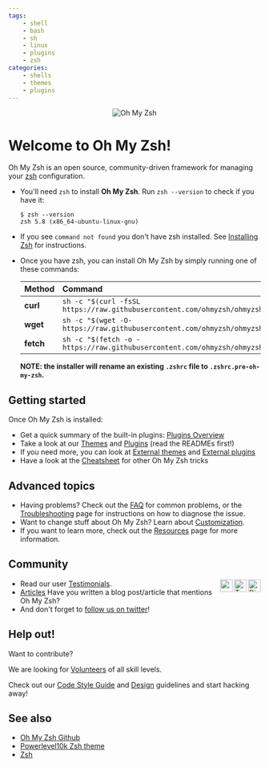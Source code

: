 ```yaml
---
tags:
    - shell
    - bash
    - sh
    - linux
    - plugins
    - zsh
categories:
    - shells
    - themes
    - plugins
---
```


<p align="center"><img src="https://ohmyzsh.s3.amazonaws.com/omz-ansi-github.png" alt="Oh My Zsh"></p>

# Welcome to Oh My Zsh!

Oh My Zsh is an open source, community-driven framework for managing your [zsh](https://www.zsh.org/) configuration.

- You'll need `zsh` to install **Oh My Zsh**. Run `zsh --version` to check if you have it:

  ```console
  $ zsh --version
  zsh 5.8 (x86_64-ubuntu-linux-gnu)
  ```

- If you see `command not found` you don't have zsh installed. See [Installing Zsh](Installing-ZSH.md) for instructions.
- Once you have zsh, you can install Oh My Zsh by simply running one of these commands:

  | Method    | Command                                                                                           |
  |:----------|:--------------------------------------------------------------------------------------------------|
  | **curl**  | `sh -c "$(curl -fsSL https://raw.githubusercontent.com/ohmyzsh/ohmyzsh/master/tools/install.sh)"` |
  | **wget**  | `sh -c "$(wget -O- https://raw.githubusercontent.com/ohmyzsh/ohmyzsh/master/tools/install.sh)"`   |
  | **fetch** | `sh -c "$(fetch -o - https://raw.githubusercontent.com/ohmyzsh/ohmyzsh/master/tools/install.sh)"` |

  **NOTE: the installer will rename an existing `.zshrc` file to `.zshrc.pre-oh-my-zsh`.**

## Getting started

Once Oh My Zsh is installed:

- Get a quick summary of the built-in plugins: [Plugins Overview](Plugins-Overview.md)
- Take a look at our [Themes](Themes.md) and [Plugins](Plugins.md) (read the READMEs first!)
- If you need more, you can look at [External themes](External-themes.md) and [External plugins](External-plugins.md)
- Have a look at the [Cheatsheet](Cheatsheet.md) for other Oh My Zsh tricks

## Advanced topics

- Having problems? Check out the [FAQ](FAQ.md) for common problems, or the [Troubleshooting](Troubleshooting.md) page for instructions on how to diagnose the issue.
- Want to change stuff about Oh My Zsh? Learn about [Customization](Customization.md).
- If you want to learn more, check out the [Resources](Resources.md) page for more information.

## Community

<a href="https://discord.gg/ohmyzsh">
    <img align="right" alt="Discord" width="25px"
         src="https://www.svgrepo.com/show/331368/discord-v2.svg"
    />
</a>

<a href="https://twitter.com/ohmyzsh">
    <img align="right" alt="Twitter" width="25px"
         src="https://user-images.githubusercontent.com/90007553/163023758-9bbfbaf8-5780-4ba2-9027-402968b36a28.png"
    />
</a>

<a href="https://github.com/ohmyzsh/ohmyzsh/discussions">
    <img align="right" width="25px"
         src="https://user-images.githubusercontent.com/90007553/163025814-f6784fbd-46eb-4f5f-8240-bd1da302d05d.png"
    />
</a>

- Read our user [Testimonials](Testimonials.md).
- [Articles](Articles.md) Have you written a blog post/article that mentions Oh My Zsh?
- And don't forget to [follow us on twitter](https://twitter.com/ohmyzsh)!

## Help out!

Want to contribute?

We are looking for [Volunteers](Volunteers.md) of all skill levels.

Check out our [Code Style Guide](Code-Style-Guide.md) and [Design](Design.md) guidelines and start hacking away!

## See also

- [Oh My Zsh Github](https://github.com/ohmyzsh/ohmyzsh)
- [Powerlevel10k Zsh theme](../powerlevel10k.md)
- [Zsh](../zsh.md)
